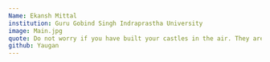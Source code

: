 ```yaml
---
Name: Ekansh Mittal
institution: Guru Gobind Singh Indraprastha University
image: Main.jpg
quote: Do not worry if you have built your castles in the air. They are where they should be. Now put the foundations under them.
github: Yaugan
---
```

